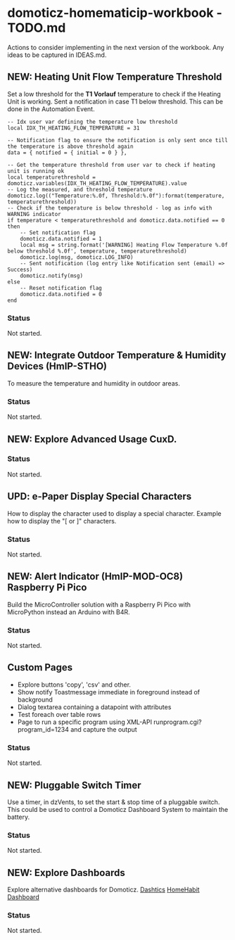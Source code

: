 # domoticz-homematicip-workbook - TODO.md
Actions to consider implementing in the next version of the workbook.
Any ideas to be captured in IDEAS.md.

## NEW: Heating Unit Flow Temperature Threshold
Set a low threshold for the **T1 Vorlauf** temperature to check if the Heating Unit is working.
Sent a notification in case T1 below threshold.
This can be done in the Automation Event.
```
-- Idx user var defining the temperature low threshold
local IDX_TH_HEATING_FLOW_TEMPERATURE = 31

-- Notification flag to ensure the notification is only sent once till the temperature is above threshold again
data = { notified = { initial = 0 } },
	
-- Get the temperature threshold from user var to check if heating unit is running ok
local temperaturethreshold = domoticz.variables(IDX_TH_HEATING_FLOW_TEMPERATURE).value
-- Log the measured, and threshold temperature
domoticz.log(("Temperature:%.0f, Threshold:%.0f"):format(temperature, temperaturethreshold))
-- Check if the temperature is below threshold - log as info with WARNING indicator
if temperature < temperaturethreshold and domoticz.data.notified == 0 then
	-- Set notification flag
	domoticz.data.notified = 1
	local msg = string.format('[WARNING] Heating Flow Temperature %.0f below threshold %.0f', temperature, temperaturethreshold)
	domoticz.log(msg, domoticz.LOG_INFO)
	-- Sent notification (log entry like Notification sent (email) => Success)
	domoticz.notify(msg)
else
	-- Reset notification flag
	domoticz.data.notified = 0
end
```
### Status
Not started.

## NEW: Integrate Outdoor Temperature & Humidity Devices (HmIP-STHO)
To measure the temperature and humidity in outdoor areas.
### Status
Not started.

## NEW: Explore Advanced Usage CuxD.
### Status
Not started.

## UPD: e-Paper Display Special Characters
How to display the character used to display a special character.
Example how to display the "[ or ]" characters.
### Status
Not started.

## NEW: Alert Indicator (HmIP-MOD-OC8) Raspberry Pi Pico
Build the MicroController solution with a Raspberry Pi Pico with MicroPython instead an Arduino with B4R.
### Status
Not started.

## Custom Pages
* Explore buttons 'copy', 'csv' and other.
* Show notify Toastmessage immediate in foreground instead of background
* Dialog textarea containing a datapoint with attributes
* Test foreach over table rows
* Page to run a specific program using XML-API runprogram.cgi?program_id=1234 and capture the output
### Status
Not started.

## NEW: Pluggable Switch Timer
Use a timer, in dzVents, to set the start & stop time of a pluggable switch.
This could be used to control a Domoticz Dashboard System to maintain the battery.
### Status
Not started.

## NEW: Explore Dashboards
Explore alternative dashboards for Domoticz. 
[Dashtics](https://www.domoticz.com/wiki/Dashticz)
[HomeHabit Dashboard](https://play.google.com/store/apps/details?id=app.homehabit.view&hl=gsw&gl=US)

### Status
Not started.
